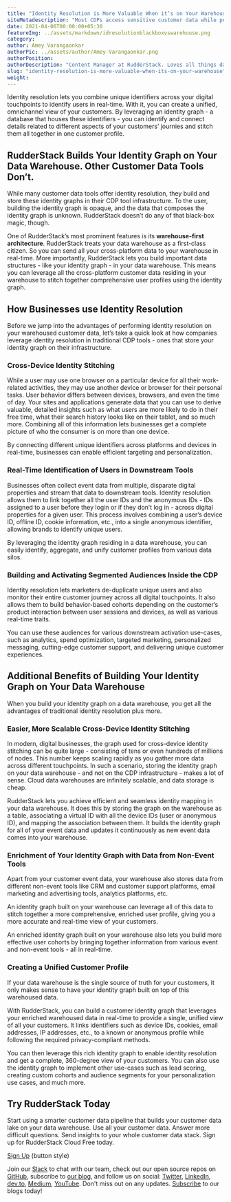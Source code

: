 ```yaml
---
title: "Identity Resolution is More Valuable When it’s on Your Warehouse"
siteMetadescription: "Most CDPs access sensitive customer data while performing identitiy resolution. RudderStack allows you to perform identity resolution while saving all the data on YOUR warehouse- this blog explains how."
date: 2021-04-06T00:00:00+05:30
featureImg: ../assets/markdown/idresolutionblackboxvswarehouse.png
category:
author: Amey Varangaonkar
authorPic: ../assets/author/Amey-Varangaonkar.png
authorPosition:
authorDescription: "Content Manager at RudderStack. Loves all things data. Manchester United, music, and sci-fi fan, among other things."
slug: "identity-resolution-is-more-valuable-when-its-on-your-warehouse"
weight: 
---
```


Identity resolution lets you combine unique identifiers across your digital touchpoints to identify users in real-time. With it, you can create a unified, omnichannel view of your customers. By leveraging an identity graph - a database that houses these identifiers - you can identify and connect details related to different aspects of your customers’ journies and stitch them all together in one customer profile.


## RudderStack Builds Your Identity Graph on Your Data Warehouse. Other Customer Data Tools Don’t.

While many customer data tools offer identity resolution, they build and store these identity graphs in their CDP tool infrastructure. To the user, building the identity graph is opaque, and the data that composes the identity graph is unknown. RudderStack doesn’t do any of that black-box magic, though.

One of RudderStack’s most prominent features is its **warehouse-first architecture**. RudderStack treats your data warehouse as a first-class citizen. So you can send all your cross-platform data to your warehouse in real-time. More importantly, RudderStack lets you build important data structures - like your identity graph - in your data warehouse. This means you can leverage all the cross-platform customer data residing in your warehouse to stitch together comprehensive user profiles using the identity graph.


## How Businesses use Identity Resolution

Before we jump into the advantages of performing identity resolution on your warehoused customer data, let’s take a quick look at how companies leverage identity resolution in traditional CDP tools - ones that store your identity graph on their infrastructure.


### Cross-Device Identity Stitching

While a user may use one browser on a particular device for all their work-related activities, they may use another device or browser for their personal tasks. User behavior differs between devices, browsers, and even the time of day. Your sites and applications generate data that you can use to derive valuable, detailed insights such as what users are more likely to do in their free time, what their search history looks like on their tablet, and so much more. Combining all of this information lets businesses get a complete picture of who the consumer is on more than one device.

By connecting different unique identifiers across platforms and devices in real-time, businesses can enable efficient targeting and personalization.


### Real-Time Identification of Users in Downstream Tools

Businesses often collect event data from multiple, disparate digital properties and stream that data to downstream tools. Identity resolution allows them to link together all the user IDs and the anonymous IDs - IDs assigned to a user before they login or if they don’t log in - across digital properties for a given user. This process involves combining a user’s device ID, offline ID, cookie information, etc., into a single anonymous identifier, allowing brands to identify unique users.

By leveraging the identity graph residing in a data warehouse, you can easily identify, aggregate, and unify customer profiles from various data silos.


### Building and Activating Segmented Audiences Inside the CDP

Identity resolution lets marketers de-duplicate unique users and also monitor their entire customer journey across all digital touchpoints. It also allows them to build behavior-based cohorts depending on the customer’s product interaction between user sessions and devices, as well as various real-time traits.

You can use these audiences for various downstream activation use-cases, such as analytics, spend optimization, targeted marketing, personalized messaging, cutting-edge customer support, and delivering unique customer experiences.


## Additional Benefits of Building Your Identity Graph on Your Data Warehouse

When you build your identity graph on a data warehouse, you get all the advantages of traditional identity resolution plus more.


### Easier, More Scalable Cross-Device Identity Stitching

In modern, digital businesses, the graph used for cross-device identity stitching can be quite large - consisting of tens or even hundreds of millions of nodes. This number keeps scaling rapidly as you gather more data across different touchpoints. In such a scenario, storing the identity graph on your data warehouse - and not on the CDP infrastructure - makes a lot of sense. Cloud data warehouses are infinitely scalable, and data storage is cheap.

RudderStack lets you achieve efficient and seamless identity mapping in your data warehouse. It does this by storing the graph on the warehouse as a table, associating a virtual ID with all the device IDs (user or anonymous ID), and mapping the association between them. It builds the identity graph for all of your event data and updates it continuously as new event data comes into your warehouse.


### Enrichment of Your Identity Graph with Data from Non-Event Tools

Apart from your customer event data, your warehouse also stores data from different non-event tools like CRM and customer support platforms, email marketing and advertising tools, analytics platforms, etc. 

An identity graph built on your warehouse can leverage all of this data to stitch together a more comprehensive, enriched user profile, giving you a more accurate and real-time view of your customers.

An enriched identity graph built on your warehouse also lets you build more effective user cohorts by bringing together information from various event and non-event tools - all in real-time.


### Creating a Unified Customer Profile

If your data warehouse is the single source of truth for your customers, it only makes sense to have your identity graph built on top of this warehoused data.

With RudderStack, you can build a customer identity graph that leverages your enriched warehoused data in real-time to provide a single, unified view of all your customers. It links identifiers such as device IDs, cookies, email addresses, IP addresses, etc., to a known or anonymous profile while following the required privacy-compliant methods.

You can then leverage this rich identity graph to enable identity resolution and get a complete, 360-degree view of your customers. You can also use the identity graph to implement other use-cases such as lead scoring, creating custom cohorts and audience segments for your personalization use cases, and much more.


## Try RudderStack Today

Start using a smarter customer data pipeline that builds your customer data lake on your data warehouse. Use all your customer data. Answer more difficult questions. Send insights to your whole customer data stack. Sign up for RudderStack Cloud Free today.

[Sign Up](https://app.rudderlabs.com/signup?type=freetrial) (button style)

Join our [Slack](https://resources.rudderstack.com/join-rudderstack-slack) to chat with our team, check out our open source repos on [GitHub](https://github.com/rudderlabs), subscribe to [our blog](https://rudderstack.com/blog/), and follow us on social: [Twitter](https://twitter.com/RudderStack), [LinkedIn](https://www.linkedin.com/company/rudderlabs/), [dev.to](https://dev.to/rudderstack), [Medium](https://rudderstack.medium.com/), [YouTube](https://www.youtube.com/channel/UCgV-B77bV_-LOmKYHw8jvBw). Don't miss out on any updates. [Subscribe](https://rudderstack.com/blog/) to our blogs today!
